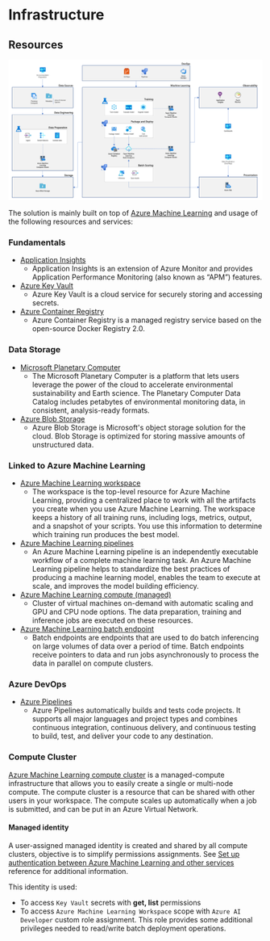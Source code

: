 # Infrastructure

## Resources

![workflow](./assets/infra-flow.png)

The solution is mainly built on top of [Azure Machine Learning](https://learn.microsoft.com/en-us/azure/machine-learning/overview-what-is-azure-machine-learning) and usage of the following resources and services:

### Fundamentals

- [Application Insights](https://learn.microsoft.com/en-us/azure/azure-monitor/app/app-insights-overview)
  - Application Insights is an extension of Azure Monitor and provides Application Performance Monitoring (also known as “APM”) features.
- [Azure Key Vault](https://learn.microsoft.com/en-us/azure/key-vault/general/basic-concepts)
  - Azure Key Vault is a cloud service for securely storing and accessing secrets.
- [Azure Container Registry](https://learn.microsoft.com/en-us/azure/container-registry/container-registry-intro/)
  - Azure Container Registry is a managed registry service based on the open-source Docker Registry 2.0.

### Data Storage

- [Microsoft Planetary Computer](https://planetarycomputer.microsoft.com/docs/overview/about)
  - The Microsoft Planetary Computer is a platform that lets users leverage the power of the cloud to accelerate environmental sustainability and Earth science. The Planetary Computer Data Catalog includes petabytes of environmental monitoring data, in consistent, analysis-ready formats.
- [Azure Blob Storage](https://learn.microsoft.com/en-us/azure/storage/blobs/storage-blobs-introduction)
  - Azure Blob Storage is Microsoft's object storage solution for the cloud. Blob Storage is optimized for storing massive amounts of unstructured data.

### Linked to Azure Machine Learning

- [Azure Machine Learning workspace](https://learn.microsoft.com/en-us/azure/machine-learning/concept-workspace)
  - The workspace is the top-level resource for Azure Machine Learning, providing a centralized place to work with all the artifacts you create when you use Azure Machine Learning. The workspace keeps a history of all training runs, including logs, metrics, output, and a snapshot of your scripts. You use this information to determine which training run produces the best model.
- [Azure Machine Learning pipelines](https://learn.microsoft.com/en-us/azure/machine-learning/concept-ml-pipelines)
  - An Azure Machine Learning pipeline is an independently executable workflow of a complete machine learning task. An Azure Machine Learning pipeline helps to standardize the best practices of producing a machine learning model, enables the team to execute at scale, and improves the model building efficiency.
- [Azure Machine Learning compute (managed)](https://learn.microsoft.com/en-us/azure/machine-learning/concept-compute-target#azure-machine-learning-compute-managed)
  - Cluster of virtual machines on-demand with automatic scaling and GPU and CPU node options. The data preparation, training and inference jobs are executed on these resources.
- [Azure Machine Learning batch endpoint](https://learn.microsoft.com/en-us/azure/machine-learning/concept-endpoints#what-are-batch-endpoints)
  - Batch endpoints are endpoints that are used to do batch inferencing on large volumes of data over a period of time. Batch endpoints receive pointers to data and run jobs asynchronously to process the data in parallel on compute clusters.

### Azure DevOps

- [Azure Pipelines](https://learn.microsoft.com/en-us/azure/devops/pipelines/get-started/what-is-azure-pipelines?view=azure-devops)
  - Azure Pipelines automatically builds and tests code projects. It supports all major languages and project types and combines continuous integration, continuous delivery, and continuous testing to build, test, and deliver your code to any destination.

### Compute Cluster

[Azure Machine Learning compute cluster](https://learn.microsoft.com/en-us/azure/machine-learning/how-to-create-attach-compute-cluster?tabs=python#what-is-a-compute-cluster) is a managed-compute infrastructure that allows you to easily create a single or multi-node compute. The compute cluster is a resource that can be shared with other users in your workspace. The compute scales up automatically when a job is submitted, and can be put in an Azure Virtual Network.

#### Managed identity

A user-assigned managed identity is created and shared by all compute clusters, objective is to simplify permissions assignments. See [Set up authentication between Azure Machine Learning and other services](https://learn.microsoft.com/en-us/azure/machine-learning/how-to-identity-based-service-authentication#compute-cluster) reference for additional information.

This identity is used:

- To access `Key Vault` secrets with **get, list** permissions
- To access `Azure Machine Learning Workspace` scope with `Azure AI Developer` custom role assignment. This role provides some additional privileges needed to read/write batch deployment operations.
